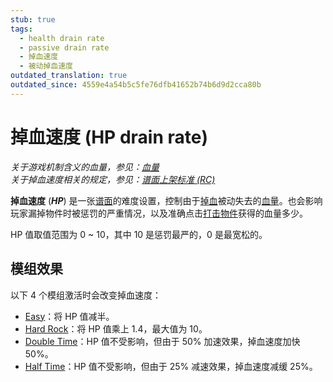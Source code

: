 ```yaml
---
stub: true
tags:
  - health drain rate
  - passive drain rate
  - 掉血速度
  - 被动掉血速度
outdated_translation: true
outdated_since: 4559e4a54b5c5fe76dfb41652b74b6d9d2cca80b
---
```


# 掉血速度 (HP drain rate)

*关于游戏机制含义的血量，参见：[血量](/wiki/Gameplay/Health)*\
*关于掉血速度相关的规定，参见：[谱面上架标准 (RC)](/wiki/Ranking_criteria)*

**掉血速度** (***HP***) 是一张[谱面](/wiki/Beatmap)的难度设置，控制由于[掉血](/wiki/Gameplay/Health)被动失去的[血量](/wiki/Gameplay/Health)。也会影响玩家漏掉物件时被惩罚的严重情况，以及准确点击[打击物件](/wiki/Gameplay/Hit_object)获得的血量多少。

HP 值取值范围为 0 ~ 10，其中 10 是惩罚最严的，0 是最宽松的。<!-- TODO: quantify what the value actually means -->

## 模组效果

以下 4 个模组激活时会改变掉血速度：

- [Easy](/wiki/Gameplay/Game_modifier/Easy)：将 HP 值减半。
- [Hard Rock](/wiki/Gameplay/Game_modifier/Hard_Rock)：将 HP 值乘上 1.4，最大值为 10。
- [Double Time](/wiki/Gameplay/Game_modifier/Double_Time)：HP 值不受影响，但由于 50% 加速效果，掉血速度加快 50%。
- [Half Time](/wiki/Gameplay/Game_modifier/Half_Time)：HP 值不受影响，但由于 25% 减速效果，掉血速度减缓 25%。

